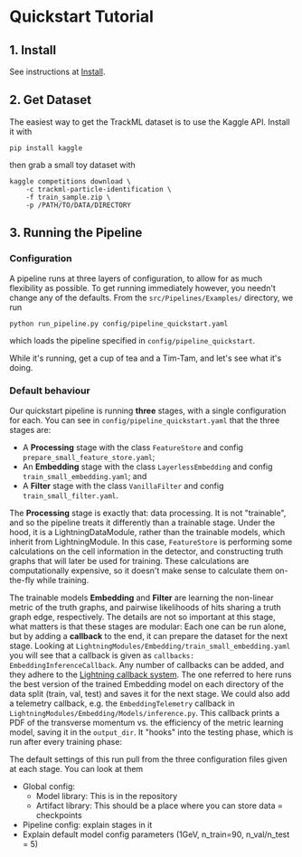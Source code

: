 # Quickstart Tutorial

## 1. Install

See instructions at [Install](https://hsf-reco-and-software-triggers.github.io/Tracking-ML-Exa.TrkX/#install).

## 2. Get Dataset

The easiest way to get the TrackML dataset is to use the Kaggle API. Install it with
```
pip install kaggle
```
then grab a small toy dataset with
```
kaggle competitions download \
    -c trackml-particle-identification \
    -f train_sample.zip \
    -p /PATH/TO/DATA/DIRECTORY
```

## 3. Running the Pipeline

### Configuration

A pipeline runs at three layers of configuration, to allow for as much flexibility as possible. To get running immediately however, you needn't change any of the defaults. From the `src/Pipelines/Examples/` directory, we run

```
python run_pipeline.py config/pipeline_quickstart.yaml
```
which loads the pipeline specified in `config/pipeline_quickstart`. 

While it's running, get a cup of tea and a Tim-Tam, and let's see what it's doing.

### Default behaviour

Our quickstart pipeline is running **three** stages, with a single configuration for each. You can see in `config/pipeline_quickstart.yaml` that the three stages are:

- A **Processing** stage with the class `FeatureStore` and config `prepare_small_feature_store.yaml`;
- An **Embedding** stage with the class `LayerlessEmbedding` and config `train_small_embedding.yaml`; and
- A **Filter** stage with the class `VanillaFilter` and config `train_small_filter.yaml`.

The **Processing** stage is exactly that: data processing. It is not "trainable", and so the pipeline treats it differently than a trainable stage. Under the hood, it is a LightningDataModule, rather than the trainable models, which inherit from LightningModule. In this case, `FeatureStore` is performing some calculations on the cell information in the detector, and constructing truth graphs that will later be used for training. These calculations are computationally expensive, so it doesn't make sense to calculate them on-the-fly while training. 

The trainable models **Embedding** and **Filter** are learning the non-linear metric of the truth graphs, and pairwise likelihoods of hits sharing a truth graph edge, respectively. The details are not so important at this stage, what matters is that these stages are modular: Each one can be run alone, but by adding a **callback** to the end, it can prepare the dataset for the next stage. Looking at `LightningModules/Embedding/train_small_embedding.yaml` you will see that a callback is given as `callbacks: EmbeddingInferenceCallback`. Any number of callbacks can be added, and they adhere to the [Lightning callback system](https://pytorch-lightning.readthedocs.io/en/latest/callbacks.html). The one referred to here runs the best version of the trained Embedding model on each directory of the data split (train, val, test) and saves it for the next stage. We could also add a telemetry callback, e.g. the `EmbeddingTelemetry` callback in `LightningModules/Embedding/Models/inference.py`. This callback prints a PDF of the transverse momentum vs. the efficiency of the metric learning model, saving it in the `output_dir`. It "hooks" into the testing phase, which is run after every training phase:



The default settings of this run pull from the three configuration files given at each stage. You can look at them


- Global config:
  - Model library: This is in the repository
  - Artifact library: This should be a place where you can store data = checkpoints
- Pipeline config: explain stages in it
- Explain default model config parameters (1GeV, n_train=90, n_val/n_test = 5)
